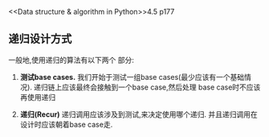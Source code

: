 <<Data structure & algorithm in Python>>4.5 p177

## 递归设计方式
一般地,使用递归的算法有以下两个 部分:

1. **测试base cases.** 
我们开始于测试一组base cases(最少应该有一个基础情况). 递归链上应该最终会接触到一个base case,然后处理 base case时不应该再使用递归

2. **递归(Recur)**
递归调用应该涉及到测试,来决定使用哪个递归. 并且递归调用在设计时应该朝着base case走.
